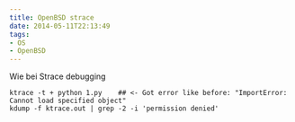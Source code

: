 ```yaml
---
title: OpenBSD strace
date: 2014-05-11T22:13:49
tags:
- OS
- OpenBSD
---
```


Wie bei Strace debugging

```
ktrace -t + python 1.py    ## <- Got error like before: "ImportError: Cannot load specified object"
kdump -f ktrace.out | grep -2 -i 'permission denied'
```
